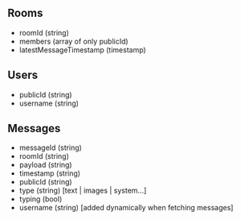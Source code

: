 ## Rooms
- roomId (string)
- members (array of only publicId)
- latestMessageTimestamp (timestamp)

## Users
- publicId (string)
- username (string)

## Messages
- messageId (string)
- roomId (string)
- payload (string)
- timestamp (string)
- publicId (string)
- type (string) [text | images | system...]
- typing (bool)
- username (string) [added dynamically when fetching messages]